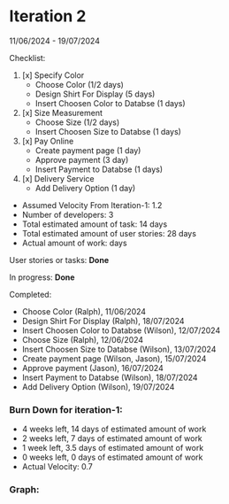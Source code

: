 # Iteration 2
11/06/2024 - 19/07/2024

Checklist: 
1. [x] Specify Color
    - Choose Color (1/2 days)
    - Design Shirt For Display (5 days)
    - Insert Choosen Color to Databse (1 days)
3. [x] Size Measurement
      - Choose Size (1/2 days)
      - Insert Choosen Size to Databse (1 days)
4. [x] Pay Online
     - Create payment page (1 day)
     - Approve payment (3 day)
     - Insert Payment to Databse (1 days)
5. [x] Delivery Service
     - Add Delivery Option (1 day)

* Assumed Velocity From Iteration-1: 1.2
* Number of developers: 3
* Total estimated amount of task: 14 days
* Total estimated amount of user stories: 28 days
* Actual amount of work:  days

User stories or tasks: **Done**

In progress: **Done**

Completed:
* Choose Color (Ralph), 11/06/2024
* Design Shirt For Display (Ralph), 18/07/2024
* Insert Choosen Color to Databse (Wilson), 12/07/2024
* Choose Size (Ralph), 12/06/2024
* Insert Choosen Size to Databse (Wilson), 13/07/2024
* Create payment page (Wilson, Jason), 15/07/2024
* Approve payment (Jason), 16/07/2024
* Insert Payment to Databse (Wilson), 18/07/2024
* Add Delivery Option (Wilson), 19/07/2024

### Burn Down for iteration-1:
* 4 weeks left, 14 days of estimated amount of work
* 2 weeks left, 7 days of estimated amount of work
* 1 week left, 3.5 days of estimated amount of work
* 0 weeks left, 0 days of estimated amount of work
* Actual Velocity: 0.7

### Graph:


